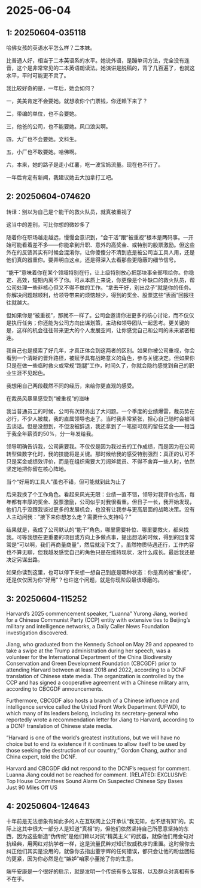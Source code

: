 # 2025-06-04

## 1: 20250604-035118

哈佛女孩的英语水平怎么样？二本妹。

比普通人好，相当于二本英语系的水平。她说外语，是蹦单词方法，完全没有连音，这个是非常常见的二本英语朗读法。她演讲是脱稿的，背了几百遍了，也就这水平，平时可能更不灵了。

我比较好奇的是，一年后，她会如何？

一，美美肯定不会要她。就想收你个门票钱，你还赖下来了？

二，带编的单位，也不会要她。

三，他爸的公司，也不能要她。风口浪尖啊。

四，大厂也不会要她。文科生。

五，小厂也不敢要她。哈佛啊。

六，本来，她的路子是走小红薯，吃一波宝妈流量。现在也不行了。

一年后肯定有新闻，我建议她去大加拿打工吧。

## 2: 20250604-074620

转译：别以为自己是个能干的救火队员，就真被重视了

这当中的差别，可比你想的微妙多了

随着你在职场越走越远，慢慢会意识到，“会干活”跟“被重视”根本是两码事。一开始可能看着差不多——你能拿到升职、意外的高奖金、或特别的股票激励。但这些外在的反馈其实有时候会混淆你，让你傻傻分不清到底是被公司当工具人用，还是他们真的器重你。要弄明白这点，还是得深入去看那些更隐蔽的细节信号。

“能干”意味着你在某个领域特别在行，让上级特别放心把那块事全部甩给你。你稳定、高效，短期内离不了你。可从本质上来说，你更像是个补缺口的救火队员，帮公司处理一些非核心但又不得不做的工作。“拿去干好，别出岔子”就是你的任务。你解决问题越顺利，给领导带来的烦恼越少，得到的奖金、股票这些“表面”回报往往就越大。

但如果你是“被重视”，那就不一样了。公司会邀请你进更多的核心讨论，而不仅仅是执行任务；你还能为公司方向出谋划策，主动和领导团队一起思考。更关键的是，这样的机会往往带来更大的个人发展空间，让你感觉自己和公司的未来紧密相连。

我自己也是摸索了好几年，才真正体会到这两者的区别。如果你被公司重视，你会看到一个清晰的晋升路径，被赋予具有战略意义的角色，参与关键决定。但如果你只是在做一些临时救火或常规“跑腿”工作，时间久了，你就会隐约感觉到自己的职业生涯不见起色。

我想用自己两段截然不同的经历，来给你更直观的感受。

在裁员风暴里感受到“被重视”的滋味

我当普通员工的时候，公司有次财务出了大问题。一个季度的业绩爆雷，裁员势在必行，不少人被裁，我的直属领导也走了。当时我非常紧张，担心自己随时会被叫去谈话。但是没想到，不但没被辞退，我还拿到了一笔挺可观的留任奖金——相当于我全年薪资的50%，分一年发给我。

领导明确告诉我，公司需要我。不仅仅是因为我过去的工作成绩，而是因为在公司转型做数字化时，我的技能将是关键。那时候给我的感受特别强烈：真正的认可不只是奖金或绩效评价，而是在组织需要大刀阔斧裁员、不得不舍弃一些人时，依然坚定地把你留在核心阵地。

当个“好用的工具人”虽也不错，但可能就到此为止了

后来我换了个工作角色。看起来风光无限：业绩一直不错，领导对我评价也高，每年都有丰厚的奖金、股票激励，公司似乎对我很看重。但日子一长，我开始发现，他们几乎没跟我谈过更多的发展机会，也没有让我参与更高层面的战略决策。没有人主动问我：“接下来你想怎么走？需要什么支持吗？”

结果就是，我成了公司默认的“能干”角色，哪里需要补位、哪里要救火，都来找我。可等我想在更重要的项目或方向上多做点事，提出想法的时候，得到的回复常常是“可以啊，我们再商量商量”，然后就没下文了。虽然物质待遇还行，工作内容也不算无聊，但我越发感觉自己的角色只是在维持现状，没什么成长。最后我还是决定另谋出路。

如果你读到这里，也可以停下来想一想自己到底是哪种状态：你是真的被“重视”，还是仅仅因为你“好用”？也许这个问题，就是你现阶段最该琢磨的。

## 3: 20250604-115252

Harvard’s 2025 commencement speaker, “Luanna” Yurong Jiang, worked for a Chinese Communist Party (CCP) entity with extensive ties to Beijing’s military and intelligence networks, a Daily Caller News Foundation investigation discovered.

Jiang, who graduated from the Kennedy School on May 29 and appeared to take a swipe at the Trump administration during her speech, was a volunteer for the International Department of the China Biodiversity Conservation and Green Development Foundation (CBCGDF) prior to attending Harvard between at least 2018 and 2022, according to a DCNF translation of Chinese state media. The organization is controlled by the CCP and has signed a cooperative agreement with a Chinese military arm, according to CBCGDF announcements.

Furthermore, CBCGDF also hosts a branch of a Chinese influence and intelligence service called the United Front Work Department (UFWD), to which many of its leaders belong, including its secretary-general who reportedly wrote a recommendation letter for Jiang to Harvard, according to a DCNF translation of Chinese state media.

“Harvard is one of the world’s greatest institutions, but we will have no choice but to end its existence if it continues to allow itself to be used by those seeking the destruction of our country,” Gordon Chang, author and China expert, told the DCNF.

Harvard and CBCGDF did not respond to the DCNF’s request for comment. Luanna Jiang could not be reached for comment. (RELATED: EXCLUSIVE: Top House Committees Sound Alarm On Suspected Chinese Spy Bases Just 90 Miles Off US

## 4: 20250604-124643

十年前是无法想象有如此多的人在互联网上公开承认“我无知，也不想有知”的。实际上这其中很大一部分人是知道“真相”的，但他们依然坚持自己所愿意坚持的东西，因为这些新造“伪传统”是他们赖以对抗“精英主义”的武器，就像他们用金句对抗经典，用网红对抗学者一样，这是流量民粹对知识权威秩序的重置。这时候你去纠正他们其实是没用的，就像你去指出董宇辉的任何错误，都只会让他的粉丝团结的更紧，因为你必然是在“嫉妒”咱家小董抢了你的生意。

端午安康是一个很好的启示，就是发明一个传统有多么容易，以及群众对真相有多不在乎。 ​​​

